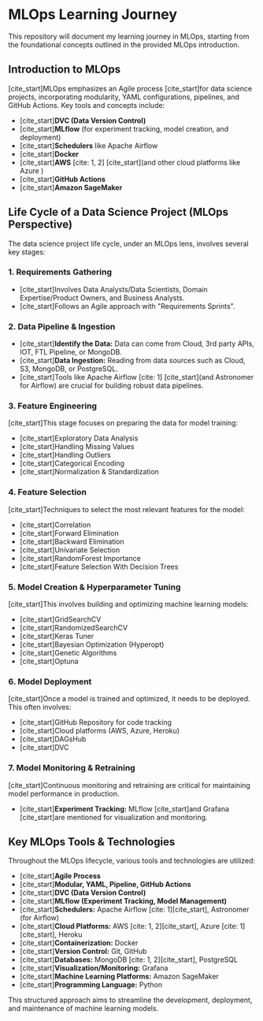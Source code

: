 # MLOps Learning Journey

This repository will document my learning journey in MLOps, starting from the foundational concepts outlined in the provided MLOps introduction.

## Introduction to MLOps

[cite_start]MLOps emphasizes an Agile process  [cite_start]for data science projects, incorporating modularity, YAML configurations, pipelines, and GitHub Actions. Key tools and concepts include:

* [cite_start]**DVC (Data Version Control)** 
* [cite_start]**MLflow**  (for experiment tracking, model creation, and deployment)
* [cite_start]**Schedulers** like Apache Airflow 
* [cite_start]**Docker** 
* [cite_start]**AWS** [cite: 1, 2] [cite_start](and other cloud platforms like Azure )
* [cite_start]**GitHub Actions** 
* [cite_start]**Amazon SageMaker** 

## Life Cycle of a Data Science Project (MLOps Perspective)

The data science project life cycle, under an MLOps lens, involves several key stages:

### 1. Requirements Gathering

* [cite_start]Involves Data Analysts/Data Scientists, Domain Expertise/Product Owners, and Business Analysts.
* [cite_start]Follows an Agile approach with "Requirements Sprints".

### 2. Data Pipeline & Ingestion

* [cite_start]**Identify the Data:** Data can come from Cloud, 3rd party APIs, IOT, FTL Pipeline, or MongoDB.
* [cite_start]**Data Ingestion:** Reading from data sources such as Cloud, S3, MongoDB, or PostgreSQL.
* [cite_start]Tools like Apache Airflow [cite: 1] [cite_start](and Astronomer  for Airflow) are crucial for building robust data pipelines.

### 3. Feature Engineering

[cite_start]This stage focuses on preparing the data for model training:

* [cite_start]Exploratory Data Analysis 
* [cite_start]Handling Missing Values 
* [cite_start]Handling Outliers 
* [cite_start]Categorical Encoding 
* [cite_start]Normalization & Standardization 

### 4. Feature Selection

[cite_start]Techniques to select the most relevant features for the model:

* [cite_start]Correlation 
* [cite_start]Forward Elimination 
* [cite_start]Backward Elimination 
* [cite_start]Univariate Selection 
* [cite_start]RandomForest Importance 
* [cite_start]Feature Selection With Decision Trees 

### 5. Model Creation & Hyperparameter Tuning

[cite_start]This involves building and optimizing machine learning models:

* [cite_start]GridSearchCV 
* [cite_start]RandomizedSearchCV 
* [cite_start]Keras Tuner 
* [cite_start]Bayesian Optimization (Hyperopt) 
* [cite_start]Genetic Algorithms 
* [cite_start]Optuna 

### 6. Model Deployment

[cite_start]Once a model is trained and optimized, it needs to be deployed. This often involves:

* [cite_start]GitHub Repository for code tracking 
* [cite_start]Cloud platforms (AWS, Azure, Heroku) 
* [cite_start]DAGsHub 
* [cite_start]DVC 

### 7. Model Monitoring & Retraining

[cite_start]Continuous monitoring and retraining are critical for maintaining model performance in production.

* [cite_start]**Experiment Tracking:** MLflow  [cite_start]and Grafana  [cite_start]are mentioned for visualization and monitoring.

## Key MLOps Tools & Technologies

Throughout the MLOps lifecycle, various tools and technologies are utilized:

* [cite_start]**Agile Process** 
* [cite_start]**Modular, YAML, Pipeline, GitHub Actions** 
* [cite_start]**DVC (Data Version Control)** 
* [cite_start]**MLflow (Experiment Tracking, Model Management)** 
* [cite_start]**Schedulers:** Apache Airflow [cite: 1][cite_start], Astronomer (for Airflow) 
* [cite_start]**Cloud Platforms:** AWS [cite: 1, 2][cite_start], Azure [cite: 1][cite_start], Heroku 
* [cite_start]**Containerization:** Docker 
* [cite_start]**Version Control:** Git, GitHub 
* [cite_start]**Databases:** MongoDB [cite: 1, 2][cite_start], PostgreSQL 
* [cite_start]**Visualization/Monitoring:** Grafana 
* [cite_start]**Machine Learning Platforms:** Amazon SageMaker 
* [cite_start]**Programming Language:** Python 

This structured approach aims to streamline the development, deployment, and maintenance of machine learning models.